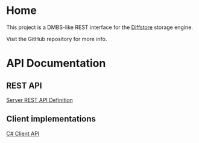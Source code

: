 # Home
This project is a DMBS-like REST interface for the [Diffstore](https://github.com/razer-rbi/diffstore) storage engine.

Visit the GitHub repository for more info.

# API Documentation
## REST API
[Server REST API Definition](rest-api/index.html)

## Client implementations
[C# Client API](net-client-api/index.md)

